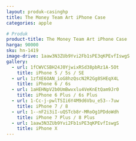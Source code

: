 ```yaml
---
layout: produk-casinghp
title: The Money Team Art iPhone Case
categories: apple

# Produk
product-title: The Money Team Art iPhone Case
harga: 90000
sku: hn-1419
image-drive: 1aaw3N3ZUb9Yvi2Fb1sPE3qKPEvfIswgS
gallery:
  - url: 1fCWVCSBH24J0YjwixRSd38pbRz1A-5Ot
    title: iPhone 5 / 5s / SE
  - url: 1zfXE6OAN_ioG8hzQscN2R2Gg8SHEqX4L
    title: iPhone 6 / 6s
  - url: 1aHEHNpV2b0UmBwvxlu4VeKnEtQam9Jr0
    title: iPhone 6 Plus / 6s Plus
  - url: 1-Cc-j-pwlTSIi6Y4M9d6Vbu_e53--7uw
    title: iPhone 7 / 8
  - url: 1--nF2i3iI-uQSTcb8r-MRoOg1PDdoWdh
    title: iPhone 7 Plus / 8 Plus
  - url: 1aaw3N3ZUb9Yvi2Fb1sPE3qKPEvfIswgS
    title: iPhone X
---
```


